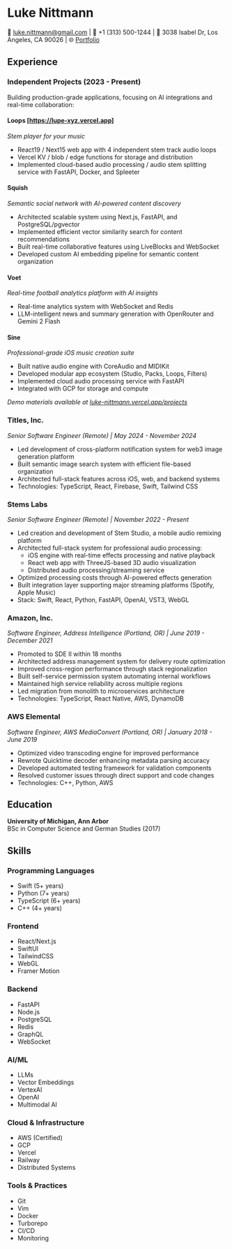 # Luke Nittmann

📧 luke.nittmann@gmail.com | 📱 +1 (313) 500-1244 | 📍 3038 Isabel Dr, Los Angeles, CA 90026 | 🌐 [Portfolio](https://luke-nittmann.vercel.app)

## Experience

### Independent Projects (2023 - Present)

Building production-grade applications, focusing on AI integrations and real-time collaboration:

#### Loops [https://lupe-xyz.vercel.app]
*Stem player for your music*
- React19 / Next15 web app with 4 independent stem track audio loops
- Vercel KV / blob / edge functions for storage and distribution
- Implemented cloud-based audio processing / audio stem splitting service with FastAPI, Docker, and Spleeter

#### Squish
*Semantic social network with AI-powered content discovery*
- Architected scalable system using Next.js, FastAPI, and PostgreSQL/pgvector
- Implemented efficient vector similarity search for content recommendations
- Built real-time collaborative features using LiveBlocks and WebSocket
- Developed custom AI embedding pipeline for semantic content organization

#### Voet
*Real-time football analytics platform with AI insights*
- Real-time analytics system with WebSocket and Redis
- LLM-intelligent news and summary generation with OpenRouter and Gemini 2 Flash

#### Sine
*Professional-grade iOS music creation suite*
- Built native audio engine with CoreAudio and MIDIKit
- Developed modular app ecosystem (Studio, Packs, Loops, Filters)
- Implemented cloud audio processing service with FastAPI
- Integrated with GCP for storage and compute

*Demo materials available at [luke-nittmann.vercel.app/projects](https://luke-nittmann.vercel.app/projects)*

### Titles, Inc.
*Senior Software Engineer (Remote) | May 2024 - November 2024*
- Led development of cross-platform notification system for web3 image generation platform
- Built semantic image search system with efficient file-based organization
- Architected full-stack features across iOS, web, and backend systems
- Technologies: TypeScript, React, Firebase, Swift, Tailwind CSS

### Stems Labs
*Senior Software Engineer (Remote) | November 2022 - Present*
- Led creation and development of Stem Studio, a mobile audio remixing platform
- Architected full-stack system for professional audio processing:
  - iOS engine with real-time effects processing and native playback
  - React web app with ThreeJS-based 3D audio visualization
  - Distributed audio processing/streaming service
- Optimized processing costs through AI-powered effects generation
- Built integration layer supporting major streaming platforms (Spotify, Apple Music)
- Stack: Swift, React, Python, FastAPI, OpenAI, VST3, WebGL

### Amazon, Inc.
*Software Engineer, Address Intelligence (Portland, OR) | June 2019 - December 2021*
- Promoted to SDE II within 18 months
- Architected address management system for delivery route optimization
- Improved cross-region performance through stack regionalization
- Built self-service permission system automating internal workflows
- Maintained high service reliability across multiple regions
- Led migration from monolith to microservices architecture
- Technologies: TypeScript, React Native, AWS, DynamoDB

### AWS Elemental
*Software Engineer, AWS MediaConvert (Portland, OR) | January 2018 - June 2019*
- Optimized video transcoding engine for improved performance
- Rewrote Quicktime decoder enhancing metadata parsing accuracy
- Developed automated testing framework for validation components
- Resolved customer issues through direct support and code changes
- Technologies: C++, Python, AWS

## Education
**University of Michigan, Ann Arbor**  
BSc in Computer Science and German Studies (2017)

## Skills

### Programming Languages
- Swift (5+ years)
- Python (7+ years)
- TypeScript (6+ years)
- C++ (4+ years)

### Frontend
- React/Next.js
- SwiftUI
- TailwindCSS
- WebGL
- Framer Motion

### Backend
- FastAPI
- Node.js
- PostgreSQL
- Redis
- GraphQL
- WebSocket

### AI/ML
- LLMs
- Vector Embeddings
- VertexAI
- OpenAI
- Multimodal AI

### Cloud & Infrastructure
- AWS (Certified)
- GCP
- Vercel
- Railway
- Distributed Systems

### Tools & Practices
- Git
- Vim
- Docker
- Turborepo
- CI/CD
- Monitoring
